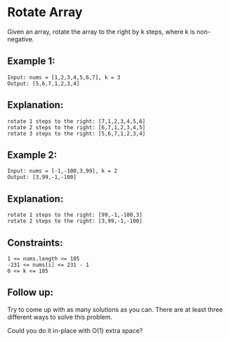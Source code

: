 # Rotate Array #
Given an array, rotate the array to the right by k steps, where k is non-negative.
 
## Example 1:

```
Input: nums = [1,2,3,4,5,6,7], k = 3
Output: [5,6,7,1,2,3,4]
```

## Explanation:
```
rotate 1 steps to the right: [7,1,2,3,4,5,6]
rotate 2 steps to the right: [6,7,1,2,3,4,5]
rotate 3 steps to the right: [5,6,7,1,2,3,4]
```

## Example 2:

```
Input: nums = [-1,-100,3,99], k = 2
Output: [3,99,-1,-100]
```

## Explanation: 
```
rotate 1 steps to the right: [99,-1,-100,3]
rotate 2 steps to the right: [3,99,-1,-100]
```

## Constraints:

```
1 <= nums.length <= 105
-231 <= nums[i] <= 231 - 1
0 <= k <= 105
```

## Follow up:

Try to come up with as many solutions as you can. There are at least three different ways to solve this problem.

Could you do it in-place with O(1) extra space?